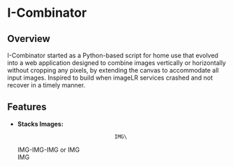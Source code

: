 # I-Combinator

## Overview

I-Combinator started as a Python-based script for home use that evolved into a web application designed to combine images vertically or horizontally without cropping any pixels, by extending the canvas to accommodate all input images. Inspired to build when imageLR services crashed and not recover in a timely manner.

## Features

- **Stacks Images:** 

                                     IMG\
   IMG-IMG-IMG or IMG\
                                     IMG